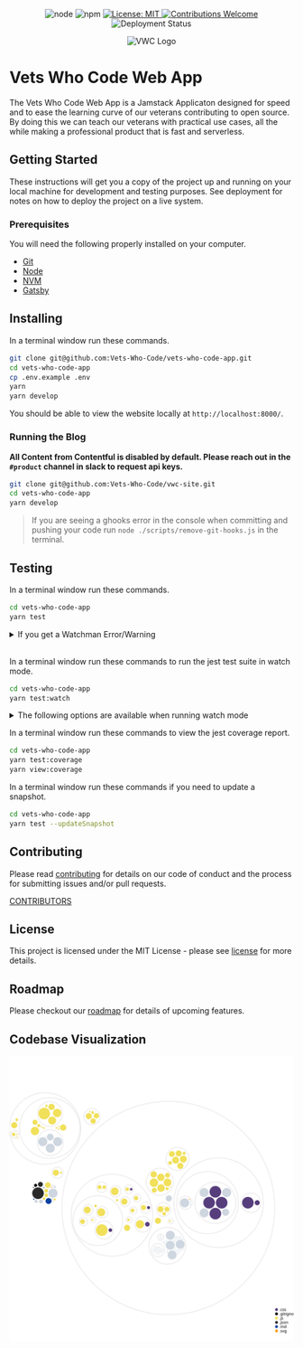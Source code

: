 <p align=center>
  <img src=https://img.shields.io/badge/node-v10.16.0-brightgreen.svg?style=flat-square alt="node" />
  <img src=https://img.shields.io/badge/npm-v5.6.0-blue.svg?style=flat-square alt="npm" />
  <a href=https://github.com/Vets-Who-Code/vwc-site/blob/master/LICENSE>
    <img src=https://img.shields.io/badge/License-MIT-yellow.svg?style=flat-square alt="License: MIT" />
  </a>
  <a href=https://github.com/Vets-Who-Code/vwc-site/blob/master/.github/contributing.md>
    <img src=https://img.shields.io/badge/contributions-welcome-orange.svg?style=flat-square alt="Contributions Welcome" />
  </a>
  <img src=https://img.shields.io/netlify/bca54b7a-886c-4816-b7dc-1045c7e0abc4?style=flat-square alt="Deployment Status">
</p>

<p align=center>
  <img src=https://avatars1.githubusercontent.com/u/18350560?s=200&v=4 alt="VWC Logo" />
</p>

# Vets Who Code Web App

The Vets Who Code Web App is a Jamstack Applicaton designed for speed and to ease the learning curve of our veterans contributing to open source.
By doing this we can teach our veterans with practical use cases, all the while making a professional product that is fast and serverless.

## Getting Started

These instructions will get you a copy of the project up and running on your local machine for development and testing purposes. See deployment for notes on how to deploy the project on a live system.

### Prerequisites

You will need the following properly installed on your computer.

- [Git](http://git-scm.com/)
- [Node](http://nodejs.org/)
- [NVM](https://github.com/creationix/nvm)
- [Gatsby](https://www.gatsbyjs.org/)

## Installing

In a terminal window run these commands.

```sh
git clone git@github.com:Vets-Who-Code/vets-who-code-app.git
cd vets-who-code-app
cp .env.example .env
yarn
yarn develop
```

You should be able to view the website locally at `http://localhost:8000/`.

### Running the Blog

**All Content from Contentful is disabled by default. Please reach out in the `#product` channel in slack to request api keys.**

```sh
git clone git@github.com:Vets-Who-Code/vwc-site.git
cd vets-who-code-app
yarn develop
```

> If you are seeing a ghooks error in the console when committing and pushing your code run `node ./scripts/remove-git-hooks.js` in the terminal.

<!-- ## Tests -->

## Testing

In a terminal window run these commands.

```sh
cd vets-who-code-app
yarn test
```

<details>
<summary>If you get a Watchman Error/Warning</summary>
<br>

```sh
~ watchman shutdown-server
~ brew update
~ brew reinstall watchman
```

</details>

<br>

In a terminal window run these commands to run the jest test suite in watch mode.

```sh
cd vets-who-code-app
yarn test:watch
```

<details>
<summary>The following options are available when running watch mode</summary>
<br>

<p align=center>
  <img src=./.github/jest-options.png alt="Jest Options" />
</p>
</details>

In a terminal window run these commands to view the jest coverage report.

```sh
cd vets-who-code-app
yarn test:coverage
yarn view:coverage
```

In a terminal window run these commands if you need to update a snapshot.

```sh
cd vets-who-code-app
yarn test --updateSnapshot
```

<!-- ## Deployment -->

## Contributing

Please read [contributing](https://github.com/Vets-Who-Code/vwc-site/blob/master/.github/contributing.md) for details on our code of conduct and the process for submitting issues and/or pull requests.

[CONTRIBUTORS](https://github.com/Vets-Who-Code/vwc-site/graphs/contributors)

## License

This project is licensed under the MIT License - please see [license](https://github.com/Vets-Who-Code/vwc-site/blob/master/LICENSE) for more details.

<!-- ## Acknowledgements -->

## Roadmap

Please checkout our [roadmap](https://github.com/Vets-Who-Code/vwc-site/blob/update/README/roadmap.md) for details of upcoming features.

## Codebase Visualization

![Visual Representation of Codebase](./codebase-diagram.svg)